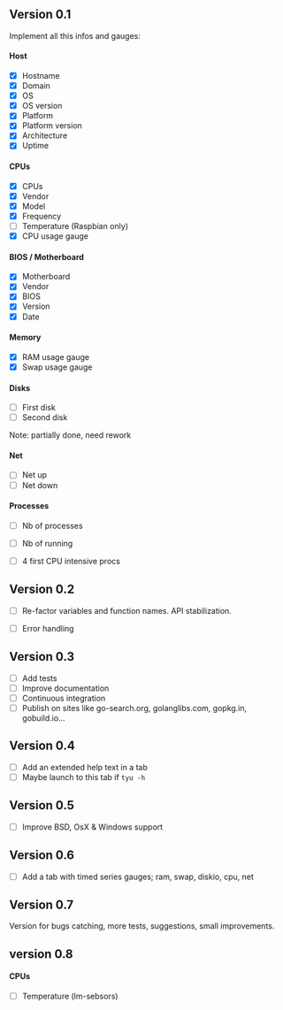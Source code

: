 
Version 0.1
-----------
Implement all this infos and gauges:

#### Host
- [x] Hostname
- [x] Domain
- [x] OS
- [x] OS version
- [x] Platform
- [x] Platform version
- [x] Architecture
- [x] Uptime

#### CPUs
- [x] CPUs
- [x] Vendor
- [x] Model
- [x] Frequency
- [ ] Temperature (Raspbian only)
- [x] CPU usage gauge

#### BIOS / Motherboard
- [x] Motherboard
- [x] Vendor
- [x] BIOS
- [x] Version
- [x] Date

#### Memory
- [x] RAM usage gauge
- [x] Swap usage gauge

#### Disks
- [ ] First disk
- [ ] Second disk

Note: partially done, need rework

#### Net
- [ ] Net up
- [ ] Net down

#### Processes
- [ ] Nb of processes
- [ ] Nb of running
- [ ] 4 first CPU intensive procs


Version 0.2
-----------
- [ ] Re-factor variables and function names. API stabilization.
- [ ] Error handling


Version 0.3
-----------
- [ ] Add tests
- [ ] Improve documentation
- [ ] Continuous integration
- [ ] Publish on sites like go-search.org, golanglibs.com, gopkg.in, gobuild.io...

Version 0.4
-----------
- [ ] Add an extended help text in a tab
- [ ] Maybe launch to this tab if `tyu -h`

Version 0.5
-----------
- [ ] Improve BSD, OsX & Windows support

Version 0.6
-----------
- [ ] Add a tab with timed series gauges; ram, swap, diskio, cpu, net

Version 0.7
-----------
Version for bugs catching, more tests, suggestions, small improvements.

version 0.8
-----------

#### CPUs
- [ ] Temperature (lm-sebsors)
